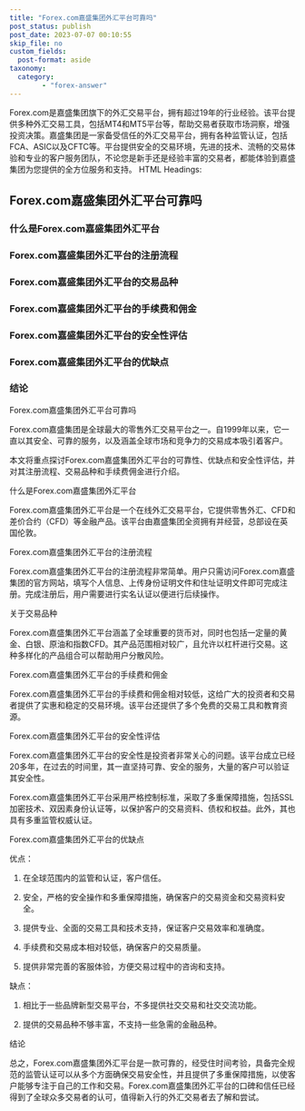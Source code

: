 ```yaml
---
title: "Forex.com嘉盛集团外汇平台可靠吗"
post_status: publish
post_date: 2023-07-07 00:10:55
skip_file: no
custom_fields: 
  post-format: aside
taxonomy:
  category:
        - "forex-answer"
---
```


Forex.com是嘉盛集团旗下的外汇交易平台，拥有超过19年的行业经验。该平台提供多种外汇交易工具，包括MT4和MT5平台等，帮助交易者获取市场洞察，增强投资决策。嘉盛集团是一家备受信任的外汇交易平台，拥有各种监管认证，包括FCA、ASIC以及CFTC等。平台提供安全的交易环境，先进的技术、流畅的交易体验和专业的客户服务团队，不论您是新手还是经验丰富的交易者，都能体验到嘉盛集团为您提供的全方位服务和支持。 HTML Headings:

## Forex.com嘉盛集团外汇平台可靠吗

### 什么是Forex.com嘉盛集团外汇平台

### Forex.com嘉盛集团外汇平台的注册流程

### Forex.com嘉盛集团外汇平台的交易品种

### Forex.com嘉盛集团外汇平台的手续费和佣金

### Forex.com嘉盛集团外汇平台的安全性评估

### Forex.com嘉盛集团外汇平台的优缺点

### 结论

Forex.com嘉盛集团外汇平台可靠吗

Forex.com嘉盛集团是全球最大的零售外汇交易平台之一。自1999年以来，它一直以其安全、可靠的服务，以及涵盖全球市场和竞争力的交易成本吸引着客户。

本文将重点探讨Forex.com嘉盛集团外汇平台的可靠性、优缺点和安全性评估，并对其注册流程、交易品种和手续费佣金进行介绍。

什么是Forex.com嘉盛集团外汇平台

Forex.com嘉盛集团外汇平台是一个在线外汇交易平台，它提供零售外汇、CFD和差价合约（CFD）等金融产品。该平台由嘉盛集团全资拥有并经营，总部设在英国伦敦。

Forex.com嘉盛集团外汇平台的注册流程

Forex.com嘉盛集团外汇平台的注册流程非常简单。用户只需访问Forex.com嘉盛集团的官方网站，填写个人信息、上传身份证明文件和住址证明文件即可完成注册。完成注册后，用户需要进行实名认证以便进行后续操作。

关于交易品种

Forex.com嘉盛集团外汇平台涵盖了全球重要的货币对，同时也包括一定量的黄金、白银、原油和指数CFD。其产品范围相对较广，且允许以杠杆进行交易。这种多样化的产品组合可以帮助用户分散风险。

Forex.com嘉盛集团外汇平台的手续费和佣金

Forex.com嘉盛集团外汇平台的手续费和佣金相对较低，这给广大的投资者和交易者提供了实惠和稳定的交易环境。该平台还提供了多个免费的交易工具和教育资源。

Forex.com嘉盛集团外汇平台的安全性评估

Forex.com嘉盛集团外汇平台的安全性是投资者非常关心的问题。该平台成立已经20多年，在过去的时间里，其一直坚持可靠、安全的服务，大量的客户可以验证其安全性。

Forex.com嘉盛集团外汇平台采用严格控制标准，采取了多重保障措施，包括SSL加密技术、双因素身份认证等，以保护客户的交易资料、债权和权益。此外，其也具有多重监管权威认证。

Forex.com嘉盛集团外汇平台的优缺点

优点：

1. 在全球范围内的监管和认证，客户信任。

2. 安全，严格的安全操作和多重保障措施，确保客户的交易资金和交易资料安全。

3. 提供专业、全面的交易工具和技术支持，保证客户交易效率和准确度。

4. 手续费和交易成本相对较低，确保客户的交易质量。

5. 提供非常完善的客服体验，方便交易过程中的咨询和支持。

缺点：

1. 相比于一些品牌新型交易平台，不多提供社交交易和社交交流功能。

2. 提供的交易品种不够丰富，不支持一些急需的金融品种。

结论

总之，Forex.com嘉盛集团外汇平台是一款可靠的，经受住时间考验，具备完全规范的监管认证可以从多个方面确保交易安全性，并且提供了多重保障措施，以使客户能够专注于自己的工作和交易。Forex.com嘉盛集团外汇平台的口碑和信任已经得到了全球众多交易者的认可，值得新入行的外汇交易者去了解和尝试。 
